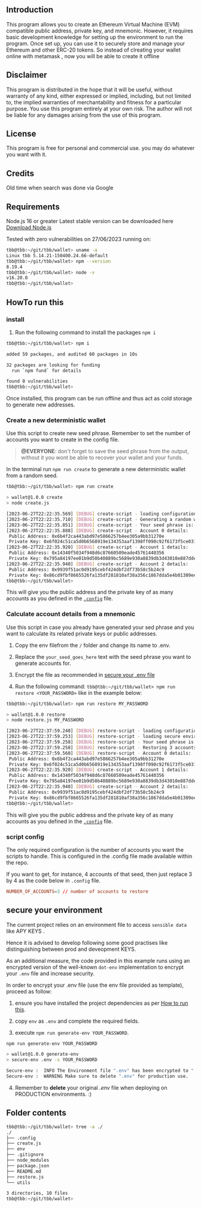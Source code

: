 ## Introduction

This program allows you to create an Ethereum Virtual Machine (EVM) compatible public address, private key, and mnemonic. However, it requires basic development knowledge for setting up the environment to run the program. Once set up, you can use it to securely store and manage your Ethereum and other ERC-20 tokens.
So instead of clreating your wallet online with metamask , now you will be able to create it offline

## Disclaimer

This program is distributed in the hope that it will be useful, without warranty of any kind, either expressed or implied, including, but not limited to, the implied warranties of merchantability and fitness for a particular purpose.
You use this program entirely at your own risk. The author will not be liable for any damages arising from the use of this program.

## License

This program is free for personal and commercial use. you may do whatever you want with it.

## Credits

Old time when search was done via Google

## Requirements

Node.js 16 or greater
Latest stable version can be downloaded here [Download Node.js](https://nodejs.org/en/download/)

Tested with zero vulnerabilities on 27/06/2023 running on:

```sh
tbb@tbb:~/git/tbb/wallet> uname -a
Linux tbb 5.14.21-150400.24.66-default
tbb@tbb:~/git/tbb/wallet> npm --version
8.19.4
tbb@tbb:~/git/tbb/wallet> node -v
v16.20.0
tbb@tbb:~/git/tbb/wallet> 
```

## HowTo run this

### install

1. Run the following command to install the packages `npm i`

```sh
tbb@tbb:~/git/tbb/wallet> npm i

added 59 packages, and audited 60 packages in 10s

32 packages are looking for funding
  run `npm fund` for details

found 0 vulnerabilities
tbb@tbb:~/git/tbb/wallet> 
```

Once installed, this program can be run offline and thus act as cold storage to generate new addresses.

### Create a new deterministic wallet

Use this script to create new seed phrase. Remember to set the number of accounts you want to create in the config file.

> **@EVERYONE**: don't forget to save the seed phrase from the output, without it you wont be able to recover your wallet and your funds.

In the terminal run `npm run create` to generate a new deterministic wallet from a random seed.

```sh
tbb@tbb:~/git/tbb/wallet> npm run create

> wallet@1.0.0 create
> node create.js

[2023-06-27T22:22:35.569] [DEBUG] create-script - loading configuration.
[2023-06-27T22:22:35.710] [DEBUG] create-script - Generating a random wallet with 3 accounts...
[2023-06-27T22:22:35.851] [DEBUG] create-script - Your seed phrase is: never gonna give you up never gonna lett you down never gonna run
[2023-06-27T22:22:35.888] [DEBUG] create-script - Account 0 details:
 Public Address: 0x6b4f2ca443abd97e5866257b4ee305a9bb31270e
 Private Key: 0x6f024c51ca5d0b6568919e134353aaf1398ff090c92f6173f5ce0315fa266b93
[2023-06-27T22:22:35.920] [DEBUG] create-script - Account 1 details:
 Public Address: 0x14340f5034f948d6c87660509eade45761440356
 Private Key: 0x795a84197ee01b9d50b40889bc5689e930a8839db3d43010e887ddeee643ccdc
[2023-06-27T22:22:35.940] [DEBUG] create-script - Account 2 details:
 Public Address: 0x9939f51ac0d9195cebf424dbf2df73b58c5b24c9
 Private Key: 0x86cd9fbf8665526fa135df281810af38a356c1867dda5e4b01309ee3a9e0d56d
tbb@tbb:~/git/tbb/wallet>
```

This will give you the public address and the private key of as many accounts as you defined in the [`.config`](#script-config) file.

### Calculate account details from a mnemonic

Use this script in case you already have generated your sed phrase and you want to calculate its related private keys or public addresses.

1. Copy the env filefrom the `/` folder and change its name to .env.

2. Replace the `your_seed_goes_here` text with the seed phrase you want to generate accounts for.

3. Encrypt the file as recommended in [secure your .env file](#secure-your-environment)

4. Run the following command: `tbb@tbb:~/git/tbb/wallet> npm run restore <YOUR_PASSWORD>` like in the example below:

```sh
tbb@tbb:~/git/tbb/wallet> npm run restore MY_PASSWORD

> wallet@1.0.0 restore
> node restore.js MY_PASSWORD

[2023-06-27T22:37:59.248] [DEBUG] restore-script - loading configuration.
[2023-06-27T22:37:59.253] [DEBUG] restore-script - loading secure environment.
[2023-06-27T22:37:59.258] [DEBUG] restore-script - Your seed phrase is: never gonna give you up never gonna lett you down never gonna run
[2023-06-27T22:37:59.258] [DEBUG] restore-script - Restoring 3 accounts...
[2023-06-27T22:37:59.560] [DEBUG] restore-script - Account 0 details:
 Public Address: 0x6b4f2ca443abd97e5866257b4ee305a9bb31270e
 Private Key: 0x6f024c51ca5d0b6568919e134353aaf1398ff090c92f6173f5ce0315fa266b93
[2023-06-27T22:22:35.920] [DEBUG] create-script - Account 1 details:
 Public Address: 0x14340f5034f948d6c87660509eade45761440356
 Private Key: 0x795a84197ee01b9d50b40889bc5689e930a8839db3d43010e887ddeee643ccdc
[2023-06-27T22:22:35.940] [DEBUG] create-script - Account 2 details:
 Public Address: 0x9939f51ac0d9195cebf424dbf2df73b58c5b24c9
 Private Key: 0x86cd9fbf8665526fa135df281810af38a356c1867dda5e4b01309ee3a9e0d56d
tbb@tbb:~/git/tbb/wallet> 
```

This will give you the public address and the private key of as many accounts as you defined in the [`.config`](#script-config) file.

### script config

The only required configuration is the number of accounts you want the scripts to handle. This is configured in the .config file made available within the repo.

If you want to get, for instance, 4 accounts of that seed, then just replace 3 by 4 as the code below in `.config` file.

```conf
NUMBER_OF_ACCOUNTS=3 // number of accounts to restore
```

## secure your environment  

The current project relies on an environment file to access `sensible data` like APY KEYS .

Hence it is advised to develop following some good practises like distinguishing between prod and deveopment KEYS.

As an additional measure, the code provided in this example runs using an encrypted version of the well-known `dot-env` implementation to encrypt your `.env` file and increase security.

In order to encrypt your .env file (use the env file provided as template), proceed as follow: 

1. ensure you have installed the project dependencies as per [How to run this](#howto-run-this).  

2. copy `env` as `.env` and complete the required fields.  

3. execute `npm run generate-env YOUR_PASSWORD`. 

```sh  
npm run generate-env YOUR_PASSWORD

> wallet@1.0.0 generate-env  
> secure-env .env -s YOUR_PASSWORD  

Secure-env :  INFO The Environment file ".env" has been encrypted to ".env.enc".  
Secure-env :  WARNING Make sure to delete ".env" for production use.  
```  

4. Remember to **delete** your original *.env* file when deploying on PRODUCTION environments. :)  

## Folder contents

```sh
tbb@tbb:~/git/tbb/wallet> tree -a ./
./
├── .config
├── create.js
├── env
├── .gitignore
├── node_modules
├── package.json
├── README.md
├── restore.js
└── utils

3 directories, 10 files
tbb@tbb:~/git/tbb/wallet>
```